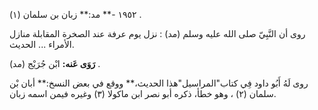 ١٩٥٢ -** مد:** زبان بن سلمان (١) .

روى أن النَّبِيّ صلى الله عليه وسلم (مد) : نزل يوم عرفة عند الصخرة المقابلة منازل الأمراء ... الحديث.

**رَوَى عَنه:** ابْن جُرَيْج (مد) .

روى لَهُ أَبُو داود فِي كتاب"المراسيل"هذا الحديث،** ووقع في بعض النسخ:** أبان بْن سلمان (٢) ، وهو خطأ، ذكره أبو نصر ابن ماكولا (٣) وغيره فيمن اسمه زبان.